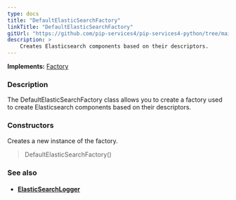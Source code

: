 ```yaml
---
type: docs
title: "DefaultElasticSearchFactory"
linkTitle: "DefaultElasticSearchFactory"
gitUrl: "https://github.com/pip-services4/pip-services4-python/tree/main/pip-services4-elasticsearch-python"
description: > 
    Creates Elasticsearch components based on their descriptors.
---
```


**Implements:** [Factory](../../../components/build/factory)

### Description

The DefaultElasticSearchFactory class allows you to create a factory used to create Elasticsearch components based on their descriptors. 

### Constructors

Creates a new instance of the factory.

> DefaultElasticSearchFactory()


### See also
- #### [ElasticSearchLogger](../../log/elasticsearch_logger)

